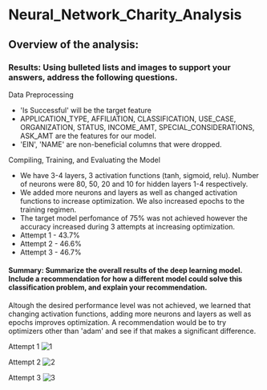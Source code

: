 # Neural_Network_Charity_Analysis
## Overview of the analysis: 


### Results: Using bulleted lists and images to support your answers, address the following questions.

Data Preprocessing
- 'Is Successful' will be the target feature
- APPLICATION_TYPE, AFFILIATION, CLASSIFICATION, USE_CASE, ORGANIZATION, STATUS, INCOME_AMT, SPECIAL_CONSIDERATIONS, ASK_AMT are the features for our model. 
- 'EIN', 'NAME' are non-beneficial columns that were dropped.
                          
Compiling, Training, and Evaluating the Model
- We have 3-4 layers, 3 activation functions (tanh, sigmoid, relu). Number of neurons were 80, 50, 20 and 10 for hidden layers 1-4 respectively. 
- We added more neurons and layers as well as changed activation functions to increase optimization. We also increased epochs to the training regimen. 
- The target model perfomance of 75% was not achieved however the accuracy increased during 3 attempts at increasing optimization. 
- Attempt 1 - 43.7%
- Attempt 2 - 46.6%
- Attempt 3 - 46.7%
#### Summary: Summarize the overall results of the deep learning model. Include a recommendation for how a different model could solve this classification problem, and explain your recommendation.

Altough the desired performance level was not achieved, we learned that changing activation functions, adding more neurons and layers as well as epochs improves optimization. A recommendation would be to try optimizers other than 'adam' and see if that makes a significant difference. 

Attempt 1
![1](https://user-images.githubusercontent.com/92958091/161800911-271c108c-b4be-4823-b053-2108c84ebbb8.png)

Attempt 2
![2](https://user-images.githubusercontent.com/92958091/161800915-9fd964fa-d312-4e54-9e3c-ce2ababcea5d.png)

Attempt 3
![3](https://user-images.githubusercontent.com/92958091/161800916-76ce6bfe-2b53-446b-9222-4359426d9cef.png)
